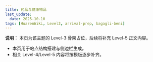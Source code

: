 ```yaml
---
title: 药品与健康物品
last_update:
  date: 2025-10-10
tags: [HuarenWiki, Level3, arrival-prep, bagagli-beni]
---
```

**说明：** 本页为该主题的 Level-3 骨架占位，后续将补充 Level-5 正文内容。

- 本页用于站点结构搭建与侧边栏生成。
- 相关 Level-4/Level-5 内容将按模板逐步补齐。

